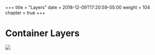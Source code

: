 +++
title = "Layers"
date = 2018-12-09T17:20:59-05:00
weight = 104
chapter = true
+++

# Container Layers

![](/louk8cnc-intro-k8s/images/docker/layer.png)